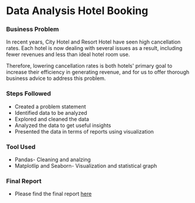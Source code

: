 # Data Analysis Hotel Booking

### Business Problem

In recent years, City Hotel and Resort Hotel have seen high cancellation rates. Each hotel is now dealing with several issues as a result, including fewer revenues and
less than ideal hotel room use.

Therefore, lowering cancellation rates is both hotels' primary goal to increase their efficiency in generating revenue, and for us to
offer thorough business advice to address this problem.
### Steps Followed

- Created a problem statement
- Identified data to be analyzed
- Explored and cleaned the data
- Analyzed the data to get useful insights
- Presented the data in terms of reports using visualization

### Tool Used

- Pandas- Cleaning and analzing
- Matplotlip and Seaborn- Visualization and statistical graph

### Final Report

- Please find the final report [here](https://github.com/nadirquamer/Data_Analysis_Hotel_Booking_Python/blob/main/Hotel%20Booking%20Report.pdf)

